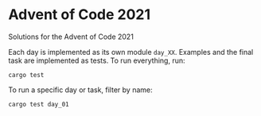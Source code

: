 # Advent of Code 2021

Solutions for the Advent of Code 2021

Each day is implemented as its own module `day_XX`. Examples and the final task are implemented as tests. To run everything, run:

```
cargo test
```

To run a specific day or task, filter by name:

```
cargo test day_01
```
